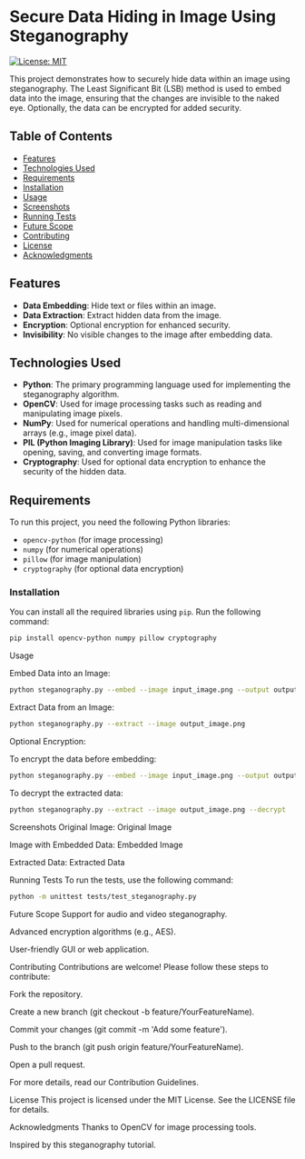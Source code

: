 # Secure Data Hiding in Image Using Steganography

[![License: MIT](https://img.shields.io/badge/License-MIT-yellow.svg)](https://opensource.org/licenses/MIT)

This project demonstrates how to securely hide data within an image using steganography. The Least Significant Bit (LSB) method is used to embed data into the image, ensuring that the changes are invisible to the naked eye. Optionally, the data can be encrypted for added security.

## Table of Contents
- [Features](#features)
- [Technologies Used](#technologies-used)
- [Requirements](#requirements)
- [Installation](#installation)
- [Usage](#usage)
- [Screenshots](#screenshots)
- [Running Tests](#running-tests)
- [Future Scope](#future-scope)
- [Contributing](#contributing)
- [License](#license)
- [Acknowledgments](#acknowledgments)

## Features
- **Data Embedding**: Hide text or files within an image.
- **Data Extraction**: Extract hidden data from the image.
- **Encryption**: Optional encryption for enhanced security.
- **Invisibility**: No visible changes to the image after embedding data.

## Technologies Used
- **Python**: The primary programming language used for implementing the steganography algorithm.
- **OpenCV**: Used for image processing tasks such as reading and manipulating image pixels.
- **NumPy**: Used for numerical operations and handling multi-dimensional arrays (e.g., image pixel data).
- **PIL (Python Imaging Library)**: Used for image manipulation tasks like opening, saving, and converting image formats.
- **Cryptography**: Used for optional data encryption to enhance the security of the hidden data.

## Requirements
To run this project, you need the following Python libraries:
- `opencv-python` (for image processing)
- `numpy` (for numerical operations)
- `pillow` (for image manipulation)
- `cryptography` (for optional data encryption)

### Installation
You can install all the required libraries using `pip`. Run the following command:

```bash
pip install opencv-python numpy pillow cryptography
```

Usage

Embed Data into an Image:

```bash
python steganography.py --embed --image input_image.png --output output_image.png --data "This is a secret message!"
```
Extract Data from an Image:

```bash
python steganography.py --extract --image output_image.png
```
Optional Encryption:

To encrypt the data before embedding:

```bash
python steganography.py --embed --image input_image.png --output output_image.png --data "This is a secret message!" --encrypt
```

To decrypt the extracted data:
```bash
python steganography.py --extract --image output_image.png --decrypt
```

Screenshots
Original Image:
Original Image

Image with Embedded Data:
Embedded Image

Extracted Data:
Extracted Data

Running Tests
To run the tests, use the following command:

```bash
python -m unittest tests/test_steganography.py
```

Future Scope
Support for audio and video steganography.

Advanced encryption algorithms (e.g., AES).

User-friendly GUI or web application.

Contributing
Contributions are welcome! Please follow these steps to contribute:

Fork the repository.

Create a new branch (git checkout -b feature/YourFeatureName).

Commit your changes (git commit -m 'Add some feature').

Push to the branch (git push origin feature/YourFeatureName).

Open a pull request.

For more details, read our Contribution Guidelines.

License
This project is licensed under the MIT License. See the LICENSE file for details.

Acknowledgments
Thanks to OpenCV for image processing tools.

Inspired by this steganography tutorial.
